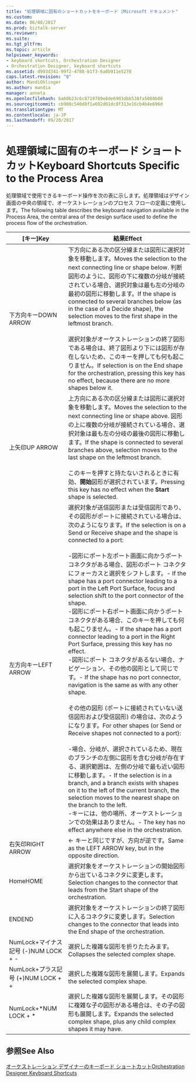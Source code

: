 ```yaml
---
title: "処理領域に固有のショートカットをキーボード |Microsoft ドキュメント"
ms.custom: 
ms.date: 06/08/2017
ms.prod: biztalk-server
ms.reviewer: 
ms.suite: 
ms.tgt_pltfrm: 
ms.topic: article
helpviewer_keywords:
- keyboard shortcuts, Orchestration Designer
- Orchestration Designer, keyboard shortcuts
ms.assetid: d993d341-99f2-4788-b1f3-6a8b911e5278
caps.latest.revision: "8"
author: MandiOhlinger
ms.author: mandia
manager: anneta
ms.openlocfilehash: ba60b23c6c8719789e8de6903dbb538fa5088b08
ms.sourcegitcommit: cb908c540d8f1a692d01dc8f313e16cb4b4e696d
ms.translationtype: MT
ms.contentlocale: ja-JP
ms.lasthandoff: 09/20/2017
---
```

# <a name="keyboard-shortcuts-specific-to-the-process-area"></a><span data-ttu-id="86ebd-102">処理領域に固有のキーボード ショートカット</span><span class="sxs-lookup"><span data-stu-id="86ebd-102">Keyboard Shortcuts Specific to the Process Area</span></span>
<span data-ttu-id="86ebd-103">処理領域で使用できるキーボード操作を次の表に示します。処理領域はデザイン画面の中央の領域で、オーケストレーションのプロセス フローの定義に使用します。</span><span class="sxs-lookup"><span data-stu-id="86ebd-103">The following table describes the keyboard navigation available in the Process Area, the central area of the design surface used to define the process flow of the orchestration.</span></span>  
  
|<span data-ttu-id="86ebd-104">[キー]</span><span class="sxs-lookup"><span data-stu-id="86ebd-104">Key</span></span>|<span data-ttu-id="86ebd-105">結果</span><span class="sxs-lookup"><span data-stu-id="86ebd-105">Effect</span></span>|  
|---------|------------|  
|<span data-ttu-id="86ebd-106">下方向キー</span><span class="sxs-lookup"><span data-stu-id="86ebd-106">DOWN ARROW</span></span>|<span data-ttu-id="86ebd-107">下方向にある次の区分線または図形に選択対象を移動します。</span><span class="sxs-lookup"><span data-stu-id="86ebd-107">Moves the selection to the next connecting line or shape below.</span></span> <span data-ttu-id="86ebd-108">判断図形のように、図形の下に複数の分岐が接続されている場合、選択対象は最も左の分岐の最初の図形に移動します。</span><span class="sxs-lookup"><span data-stu-id="86ebd-108">If the shape is connected to several branches below (as in the case of a Decide shape), the selection moves to the first shape in the leftmost branch.</span></span><br /><br /> <span data-ttu-id="86ebd-109">選択対象がオーケストレーションの終了図形である場合は、終了図形より下には図形が存在しないため、このキーを押しても何も起こりません。</span><span class="sxs-lookup"><span data-stu-id="86ebd-109">If selection is on the End shape for the orchestration, pressing this key has no effect, because there are no more shapes below it.</span></span>|  
|<span data-ttu-id="86ebd-110">上矢印</span><span class="sxs-lookup"><span data-stu-id="86ebd-110">UP ARROW</span></span>|<span data-ttu-id="86ebd-111">上方向にある次の区分線または図形に選択対象を移動します。</span><span class="sxs-lookup"><span data-stu-id="86ebd-111">Moves the selection to the next connecting line or shape above.</span></span> <span data-ttu-id="86ebd-112">図形の上に複数の分岐が接続されている場合、選択対象は最も左の分岐の最後の図形に移動します。</span><span class="sxs-lookup"><span data-stu-id="86ebd-112">If the shape is connected to several branches above, selection moves to the last shape on the leftmost branch.</span></span><br /><br /> <span data-ttu-id="86ebd-113">このキーを押すと持たないされるときに有効、**開始**図形が選択されています。</span><span class="sxs-lookup"><span data-stu-id="86ebd-113">Pressing this key has no effect when the **Start** shape is selected.</span></span>|  
|<span data-ttu-id="86ebd-114">左方向キー</span><span class="sxs-lookup"><span data-stu-id="86ebd-114">LEFT ARROW</span></span>|<span data-ttu-id="86ebd-115">選択対象が送信図形または受信図形であり、その図形がポートに接続されている場合は、次のようになります。</span><span class="sxs-lookup"><span data-stu-id="86ebd-115">If the selection is on a Send or Receive shape and the shape is connected to a port:</span></span><br /><br /> <span data-ttu-id="86ebd-116">-図形にポート左ポート画面に向かうポート コネクタがある場合、図形のポート コネクタにフォーカスと選択をシフトします。</span><span class="sxs-lookup"><span data-stu-id="86ebd-116">-   If the shape has a port connector leading to a port in the Left Port Surface, focus and selection shift to the port connector of the shape.</span></span><br /><span data-ttu-id="86ebd-117">-図形にポート右ポート画面に向かうポート コネクタがある場合、このキーを押しても何も起こりません。</span><span class="sxs-lookup"><span data-stu-id="86ebd-117">-   If the shape has a port connector leading to a port in the Right Port Surface, pressing this key has no effect.</span></span><br /><span data-ttu-id="86ebd-118">-図形にポート コネクタがあるない場合、ナビゲーション、その他の図形として同じです。</span><span class="sxs-lookup"><span data-stu-id="86ebd-118">-   If the shape has no port connector, navigation is the same as with any other shape.</span></span><br /><br /> <span data-ttu-id="86ebd-119">その他の図形 (ポートに接続されていない送信図形および受信図形) の場合は、次のようになります。</span><span class="sxs-lookup"><span data-stu-id="86ebd-119">For other shapes (or Send or Receive shapes not connected to a port):</span></span><br /><br /> <span data-ttu-id="86ebd-120">-場合、分岐が、選択されているため、現在のブランチの左側に図形を含む分岐が存在する、選択範囲は、左側の分岐で最も近い図形に移動します。</span><span class="sxs-lookup"><span data-stu-id="86ebd-120">-   If the selection is in a branch, and a branch exists with shapes on it to the left of the current branch, the selection moves to the nearest shape on the branch to the left.</span></span><br /><span data-ttu-id="86ebd-121">-キーには、他の場所、オーケストレーションでの効果はありません。</span><span class="sxs-lookup"><span data-stu-id="86ebd-121">-   The key has no effect anywhere else in the orchestration.</span></span>|  
|<span data-ttu-id="86ebd-122">右矢印</span><span class="sxs-lookup"><span data-stu-id="86ebd-122">RIGHT ARROW</span></span>|<span data-ttu-id="86ebd-123">← キーと同じですが、方向が逆です。</span><span class="sxs-lookup"><span data-stu-id="86ebd-123">Same as the LEFT ARROW key, but in the opposite direction.</span></span>|  
|<span data-ttu-id="86ebd-124">Home</span><span class="sxs-lookup"><span data-stu-id="86ebd-124">HOME</span></span>|<span data-ttu-id="86ebd-125">選択対象をオーケストレーションの開始図形から出ているコネクタに変更します。</span><span class="sxs-lookup"><span data-stu-id="86ebd-125">Selection changes to the connector that leads from the Start shape of the orchestration.</span></span>|  
|<span data-ttu-id="86ebd-126">END</span><span class="sxs-lookup"><span data-stu-id="86ebd-126">END</span></span>|<span data-ttu-id="86ebd-127">選択対象をオーケストレーションの終了図形に入るコネクタに変更します。</span><span class="sxs-lookup"><span data-stu-id="86ebd-127">Selection changes to the connector that leads into the End shape of the orchestration.</span></span>|  
|<span data-ttu-id="86ebd-128">NumLock+マイナス記号 (-)</span><span class="sxs-lookup"><span data-stu-id="86ebd-128">NUM LOCK + -</span></span>|<span data-ttu-id="86ebd-129">選択した複雑な図形を折りたたみます。</span><span class="sxs-lookup"><span data-stu-id="86ebd-129">Collapses the selected complex shape.</span></span>|  
|<span data-ttu-id="86ebd-130">NumLock+プラス記号 (+)</span><span class="sxs-lookup"><span data-stu-id="86ebd-130">NUM LOCK + +</span></span>|<span data-ttu-id="86ebd-131">選択した複雑な図形を展開します。</span><span class="sxs-lookup"><span data-stu-id="86ebd-131">Expands the selected complex shape.</span></span>|  
|<span data-ttu-id="86ebd-132">NumLock+*</span><span class="sxs-lookup"><span data-stu-id="86ebd-132">NUM LOCK + *</span></span>|<span data-ttu-id="86ebd-133">選択した複雑な図形を展開します。その図形に複雑な子の図形がある場合は、その子の図形も展開します。</span><span class="sxs-lookup"><span data-stu-id="86ebd-133">Expands the selected complex shape, plus any child complex shapes it may have.</span></span>|  
  
## <a name="see-also"></a><span data-ttu-id="86ebd-134">参照</span><span class="sxs-lookup"><span data-stu-id="86ebd-134">See Also</span></span>  
 [<span data-ttu-id="86ebd-135">オーケストレーション デザイナーのキーボード ショートカット</span><span class="sxs-lookup"><span data-stu-id="86ebd-135">Orchestration Designer Keyboard Shortcuts</span></span>](../core/orchestration-designer-keyboard-shortcuts.md)